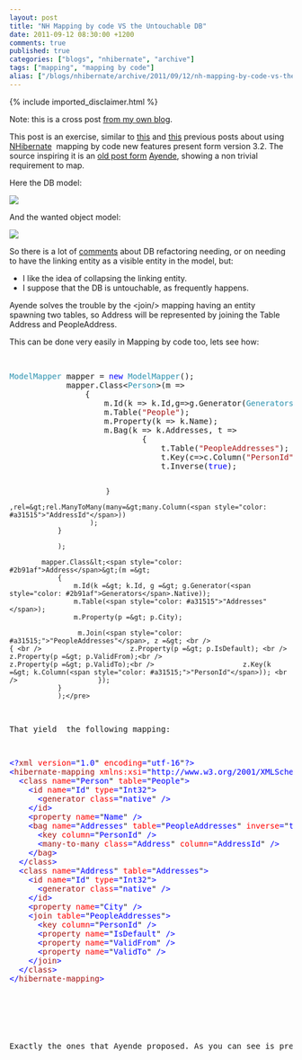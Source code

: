 ```yaml
---
layout: post
title: "NH Mapping by code VS the Untouchable DB"
date: 2011-09-12 08:30:00 +1200
comments: true
published: true
categories: ["blogs", "nhibernate", "archive"]
tags: ["mapping", "mapping by code"]
alias: ["/blogs/nhibernate/archive/2011/09/12/nh-mapping-by-code-vs-the-untouchable-db.aspx"]
---
```

<!-- more -->
{% include imported_disclaimer.html %}
<p>Note: this is a cross post <a href="http://www.felicepollano.com/2011/09/09/NHMappingByCodeVSTheUntouchableDB.aspx">from my own blog</a>.</p>
<p>This post is an exercise, similar to <a href="/blogs/nhibernate/archive/2011/09/05/automatic-mapping-pluralize-table-names.aspx" target="_blank">this</a> and <a href="http://www.felicepollano.com/2011/09/01/UsingNH32MappingByCodeForAutomaticMapping.aspx">this</a> previous posts about using <a href="http://nhforge.org" target="_blank">NHibernate</a>&nbsp; mapping by code new features present form version 3.2. The source inspiring it is an <a href="http://ayende.com/blog/4695/nhibernate-complex-relationships" target="_blank">old post form</a> <a href="http://ayende.com/blog/" target="_blank">Ayende</a>, showing a non trivial requirement to map.</p>
<p>Here the DB model:</p>
<p> <img src="http://ayende.com/Blog/images/ayende_com/Blog/WindowsLiveWriter/NHibernateComplexrelationships_AB1C/image_2.png" /></p>
<p>And the wanted object model:</p>
<p> <img src="http://ayende.com/Blog/images/ayende_com/Blog/WindowsLiveWriter/NHibernateComplexrelationships_AB1C/image_4.png" /></p>
<p>So there is a lot of <a href="http://ayende.com/blog/4695/nhibernate-complex-relationships#comments" target="_blank">comments</a> about DB refactoring needing, or on needing to have the linking entity as a visible entity in the model, but:</p>
<ul>
<li>I like the idea of collapsing the linking entity. </li>
<li>I suppose that the DB is untouchable, as frequently happens. </li>
</ul>
<p>Ayende solves the trouble by the &lt;join/&gt; mapping having an entity spawning two tables, so Address will be represented by joining the Table Address and PeopleAddress.</p>
<p>This can be done very easily in Mapping by code too, lets see how:</p>
<p>&nbsp;</p>
<pre class="code"><span style="color: #2b91af">ModelMapper </span>mapper = <span style="color: blue">new </span><span style="color: #2b91af">ModelMapper</span>();
            mapper.Class&lt;<span style="color: #2b91af">Person</span>&gt;(m =&gt;
                {
                    m.Id(k =&gt; k.Id,g=&gt;g.Generator(<span style="color: #2b91af">Generators</span>.Native));
                    m.Table(<span style="color: #a31515">"People"</span>);
                    m.Property(k =&gt; k.Name);
                    m.Bag(k =&gt; k.Addresses, t =&gt; 
                            { 
                                t.Table(<span style="color: #a31515">"PeopleAddresses"</span>);
                                t.Key(c=&gt;c.Column(<span style="color: #a31515">"PersonId"</span>));
                                t.Inverse(<span style="color: blue">true</span>);
                                
                            }
                         ,rel=&gt;rel.ManyToMany(many=&gt;many.Column(<span style="color: #a31515">"AddressId"</span>))
                        );
                }

                );

            mapper.Class&lt;<span style="color: #2b91af">Address</span>&gt;(m =&gt;
                {
                    m.Id(k =&gt; k.Id, g =&gt; g.Generator(<span style="color: #2b91af">Generators</span>.Native));
                    m.Table(<span style="color: #a31515">"Addresses"</span>);
                    m.Property(p =&gt; p.City);

                     m.Join(<span style="color: #a31515;">"PeopleAddresses"</span>, z =&gt; <br />                    { <br />                      z.Property(p =&gt; p.IsDefault); <br />                      z.Property(p =&gt; p.ValidFrom);<br />                      z.Property(p =&gt; p.ValidTo);<br />                      z.Key(k =&gt; k.Column(<span style="color: #a31515;">"PersonId"</span>)); <br />                    });      
                }
                );</pre>
<p>That yield&nbsp; the following mapping:</p>
<pre class="code"><span style="color: blue">&lt;?</span><span style="color: #a31515">xml </span><span style="color: red">version</span><span style="color: blue">=</span>"<span style="color: blue">1.0</span>" <span style="color: red">encoding</span><span style="color: blue">=</span>"<span style="color: blue">utf-16</span>"<span style="color: blue">?&gt;
&lt;</span><span style="color: #a31515">hibernate-mapping </span><span style="color: red">xmlns:xsi</span><span style="color: blue">=</span>"<span style="color: blue">http://www.w3.org/2001/XMLSchema-instance</span>" <span style="color: red">xmlns:xsd</span><span style="color: blue">=</span>"<span style="color: blue">http://www.w3.org/2001/XMLSchema</span>" <span style="color: red">namespace</span><span style="color: blue">=</span>"<span style="color: blue">TestMappingByCode</span>" <span style="color: red">assembly</span><span style="color: blue">=</span>"<span style="color: blue">TestMappingByCode</span>" <span style="color: red">xmlns</span><span style="color: blue">=</span>"<span style="color: blue">urn:nhibernate-mapping-2.2</span>"<span style="color: blue">&gt;
  &lt;</span><span style="color: #a31515">class </span><span style="color: red">name</span><span style="color: blue">=</span>"<span style="color: blue">Person</span>" <span style="color: red">table</span><span style="color: blue">=</span>"<span style="color: blue">People</span>"<span style="color: blue">&gt;
    &lt;</span><span style="color: #a31515">id </span><span style="color: red">name</span><span style="color: blue">=</span>"<span style="color: blue">Id</span>" <span style="color: red">type</span><span style="color: blue">=</span>"<span style="color: blue">Int32</span>"<span style="color: blue">&gt;
      &lt;</span><span style="color: #a31515">generator </span><span style="color: red">class</span><span style="color: blue">=</span>"<span style="color: blue">native</span>" <span style="color: blue">/&gt;
    &lt;/</span><span style="color: #a31515">id</span><span style="color: blue">&gt;
    &lt;</span><span style="color: #a31515">property </span><span style="color: red">name</span><span style="color: blue">=</span>"<span style="color: blue">Name</span>" <span style="color: blue">/&gt;
    &lt;</span><span style="color: #a31515">bag </span><span style="color: red">name</span><span style="color: blue">=</span>"<span style="color: blue">Addresses</span>" <span style="color: red">table</span><span style="color: blue">=</span>"<span style="color: blue">PeopleAddresses</span>" <span style="color: red">inverse</span><span style="color: blue">=</span>"<span style="color: blue">true</span>"<span style="color: blue">&gt;
      &lt;</span><span style="color: #a31515">key </span><span style="color: red">column</span><span style="color: blue">=</span>"<span style="color: blue">PersonId</span>" <span style="color: blue">/&gt;
      &lt;</span><span style="color: #a31515">many-to-many </span><span style="color: red">class</span><span style="color: blue">=</span>"<span style="color: blue">Address</span>" <span style="color: red">column</span><span style="color: blue">=</span>"<span style="color: blue">AddressId</span>" <span style="color: blue">/&gt;
    &lt;/</span><span style="color: #a31515">bag</span><span style="color: blue">&gt;
  &lt;/</span><span style="color: #a31515">class</span><span style="color: blue">&gt;
  &lt;</span><span style="color: #a31515">class </span><span style="color: red">name</span><span style="color: blue">=</span>"<span style="color: blue">Address</span>" <span style="color: red">table</span><span style="color: blue">=</span>"<span style="color: blue">Addresses</span>"<span style="color: blue">&gt;
    &lt;</span><span style="color: #a31515">id </span><span style="color: red">name</span><span style="color: blue">=</span>"<span style="color: blue">Id</span>" <span style="color: red">type</span><span style="color: blue">=</span>"<span style="color: blue">Int32</span>"<span style="color: blue">&gt;
      &lt;</span><span style="color: #a31515">generator </span><span style="color: red">class</span><span style="color: blue">=</span>"<span style="color: blue">native</span>" <span style="color: blue">/&gt;
    &lt;/</span><span style="color: #a31515">id</span><span style="color: blue">&gt;
    &lt;</span><span style="color: #a31515">property </span><span style="color: red">name</span><span style="color: blue">=</span>"<span style="color: blue">City</span>" <span style="color: blue">/&gt;
    &lt;</span><span style="color: #a31515">join </span><span style="color: red">table</span><span style="color: blue">=</span>"<span style="color: blue">PeopleAddresses</span>"<span style="color: blue">&gt;
      &lt;</span><span style="color: #a31515">key </span><span style="color: red">column</span><span style="color: blue">=</span>"<span style="color: blue">PersonId</span>" <span style="color: blue">/&gt;
      &lt;</span><span style="color: #a31515">property </span><span style="color: red">name</span><span style="color: blue">=</span>"<span style="color: blue">IsDefault</span>" <span style="color: blue">/&gt;
      &lt;</span><span style="color: #a31515">property </span><span style="color: red">name</span><span style="color: blue">=</span>"<span style="color: blue">ValidFrom</span>" <span style="color: blue">/&gt;
      &lt;</span><span style="color: #a31515">property </span><span style="color: red">name</span><span style="color: blue">=</span>"<span style="color: blue">ValidTo</span>" <span style="color: blue">/&gt;
    &lt;/</span><span style="color: #a31515">join</span><span style="color: blue">&gt;
  &lt;/</span><span style="color: #a31515">class</span><span style="color: blue">&gt;
&lt;/</span><span style="color: #a31515">hibernate-mapping</span><span style="color: blue">&gt;
</span></pre>
<p>&nbsp;</p>
<p>Exactly the ones that Ayende proposed. As you can see is pretty straightforward map even a not so common situation.</p>
